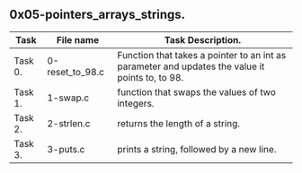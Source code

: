 ## 0x05-pointers\_arrays\_strings.
| Task | File name | Task Description. |
| --- | --- | --- |
| Task 0. | 0-reset\_to\_98.c | Function that takes a pointer to an int as parameter and updates the value it points to, to 98. |
| Task 1. | 1-swap.c | function that swaps the values of two integers.|
| Task 2. | 2-strlen.c | returns the length of a string. |
| Task 3. | 3-puts.c | prints a string, followed by a new line. |


